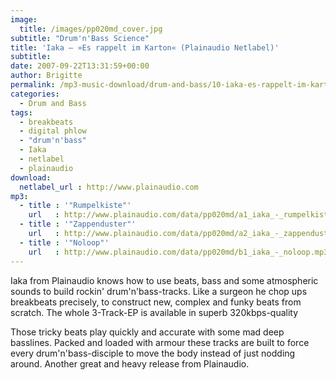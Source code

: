 ```yaml
---
image:
  title: /images/pp020md_cover.jpg
subtitle: "Drum'n'Bass Science"
title: 'Iaka – »Es rappelt im Karton« (Plainaudio Netlabel)'
subtitle: 
date: 2007-09-22T13:31:59+00:00
author: Brigitte
permalink: /mp3-music-download/drum-and-bass/10-iaka-es-rappelt-im-karton-plainaudio-netlabel
categories:
  - Drum and Bass
tags:
  - breakbeats
  - digital phlow
  - "drum'n'bass"
  - Iaka
  - netlabel
  - plainaudio
download:
  netlabel_url : http://www.plainaudio.com
mp3:
  - title : '"Rumpelkiste"'
    url   : http://www.plainaudio.com/data/pp020md/a1_iaka_-_rumpelkiste.mp3
  - title : '"Zappenduster"'
    url   : http://www.plainaudio.com/data/pp020md/a2_iaka_-_zappenduster.mp3
  - title : '"Noloop"'
    url   : http://www.plainaudio.com/data/pp020md/b1_iaka_-_noloop.mp3
---
```

Iaka from Plainaudio knows how to use beats, bass and some atmospheric sounds to build rockin' drum'n'bass-tracks. Like a surgeon he chop ups breakbeats precisely, to construct new, complex and funky beats from scratch. The whole 3-Track-EP is available in superb 320kbps-quality
<!--more-->

Those tricky beats play quickly and accurate with some mad deep basslines. Packed and loaded with armour these tracks are built to force every drum'n'bass-disciple to move the body instead of just nodding around. Another great and heavy release from Plainaudio.

